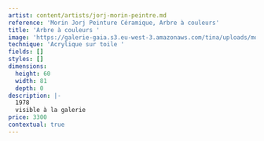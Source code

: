 ```yaml
---
artist: content/artists/jorj-morin-peintre.md
reference: 'Morin Jorj Peinture Céramique, Arbre à couleurs'
title: 'Arbre à couleurs '
image: 'https://galerie-gaia.s3.eu-west-3.amazonaws.com/tina/uploads/morin-jorj-peinture-ceramique/galerie-gaia-jorj morin-fleurs coupés-1978.jpg'
technique: 'Acrylique sur toile '
fields: []
styles: []
dimensions:
  height: 60
  width: 81
  depth: 0
description: |-
  1978  
  visible à la galerie
price: 3300
contextual: true
---
```


